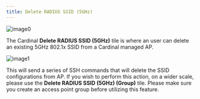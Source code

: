 ```yaml
---
title: Delete RADIUS SSID (5GHz)
---
```


![image0](http://cardinal.mcclunetechnologies.net/wp-content/uploads/2017/10/img_59f7ed0a113d8.png)

The Cardinal **Delete RADIUS SSID (5GHz)** tile is where an user can
delete an existing 5GHz 802.1x SSID from a Cardinal managed AP.

![image1](http://cardinal.mcclunetechnologies.net/wp-content/uploads/2017/10/img_59f7ed28c6f3a.png)

This will send a series of SSH commands that will delete the SSID
configurations from AP. If you wish to perform this action, on a wider
scale, please use the **Delete RADIUS SSID (5GHz) (Group)** tile. Please
make sure you create an access point group before utilizing this
feature.